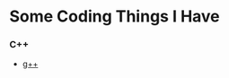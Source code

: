 # Some Coding Things I Have
### C++
- [g++](https://github.com/DevHollo/coding-things/blob/main/C%2B%2B/win/g%2B%2B.exe)
